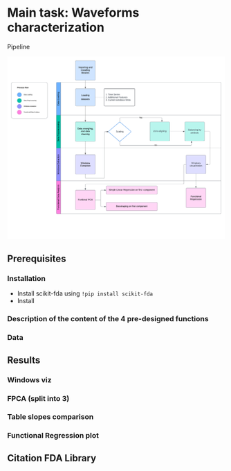 # Main task: Waveforms characterization

Pipeline

![Pipeline](Images/Flowchart_FDA_Resampling.png)


## Prerequisites
### Installation
-   Install scikit-fda using `!pip install scikit-fda`
-   Install
### Description of the content of the 4 pre-designed functions
### Data
## Results
### Windows viz
### FPCA (split into 3)
### Table slopes comparison
### Functional Regression plot
## Citation FDA Library

